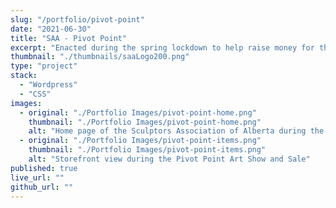 ```yaml
---
slug: "/portfolio/pivot-point"
date: "2021-06-30"
title: "SAA - Pivot Point"
excerpt: "Enacted during the spring lockdown to help raise money for the Sculptors Association of Alberta."
thumbnail: "./thumbnails/saaLogo200.png"
type: "project"
stack:
  - "Wordpress"
  - "CSS"
images:
  - original: "./Portfolio Images/pivot-point-home.png"
    thumbnail: "./Portfolio Images/pivot-point-home.png"
    alt: "Home page of the Sculptors Association of Alberta during the Pivot Point Art Show and Sale"
  - original: "./Portfolio Images/pivot-point-items.png"
    thumbnail: "./Portfolio Images/pivot-point-items.png"
    alt: "Storefront view during the Pivot Point Art Show and Sale"
published: true
live_url: ""
github_url: ""
---
```

